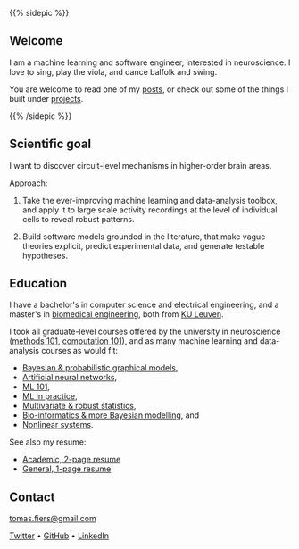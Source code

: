 ---
---


{{% sidepic %}}

## Welcome

I am a machine learning and software engineer, interested in neuroscience. I
love to sing, play the viola, and dance balfolk and swing.

You are welcome to read one of my [posts](/posts), or check out some
of the things I built under [projects](/projects).

{{% /sidepic %}}



## Scientific goal

I want to discover circuit-level mechanisms in higher-order brain areas.

Approach:

1. Take the ever-improving machine learning and data-analysis toolbox,
   and apply it to large scale activity recordings at the level of 
   individual cells to reveal robust patterns.

2. Build software models grounded in the literature, that make vague theories
   explicit, predict experimental data, and generate testable hypotheses.



## Education

I have a bachelor's in computer science and electrical engineering, and a 
master's in [biomedical engineering](https://onderwijsaanbod.kuleuven.be/opleidingen/e/CQ_51360389.htm),
both from [KU Leuven](https://www.kuleuven.be/english/).

I took all graduate-level courses offered by the university in neuroscience 
([methods 101](https://onderwijsaanbod.kuleuven.be//2017/syllabi/e/G0U76AE.htm),
[computation 101](https://onderwijsaanbod.kuleuven.be/syllabi/e/H02B3AE.htm)),
and as many machine learning and data-analysis courses as would fit:

- [Bayesian & probabilistic graphical models](https://onderwijsaanbod.kuleuven.be/syllabi/e/H02D2AE.htm),
- [Artificial neural networks](https://onderwijsaanbod.kuleuven.be/syllabi/e/H03V7BE.htm),
- [ML 101](https://onderwijsaanbod.kuleuven.be/syllabi/e/H02C1AE.htm),
- [ML in practice](https://onderwijsaanbod.kuleuven.be/syllabi/e/H0T25AE.htm),
- [Multivariate & robust statistics](https://onderwijsaanbod.kuleuven.be/syllabi/v/e/G0O00AE.htm),
- [Bio-informatics & more Bayesian modelling](https://onderwijsaanbod.kuleuven.be/syllabi/v/e/H05M9AE.htm), and
- [Nonlinear systems](https://onderwijsaanbod.kuleuven.be/syllabi/v/e/H0S11AE.htm).



See also my resume:

- [Academic, 2-page resume](/content/CV_ac.pdf)
- [General, 1-page resume](/content/CV_short.pdf)



## Contact

[tomas.fiers@gmail.com](mailto:tomas.fiers@gmail.com)

[Twitter](https://twitter.com/TomasFiers) •
[GitHub](https://github.com/tfiers) •
[LinkedIn](https://www.linkedin.com/in/tomasfiers/)

